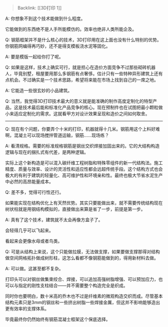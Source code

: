 > Backlink: [[3D打印 1]]

A: 你想象不到这个技术能做到什么程度。

它能做到的东西绝不是人手所能模仿的。效率也绝非人类所能企及。

Q: 钢筋框架并不是什么核心的技术，3D打印用在这上面也没有什么特别的优势。你钢筋网编得再巧妙，还不是得支模板浇水泥等固化。

A: 要是模版一起给你打了呢。

Q: 如果是这样，技术上确实可行，就是担心在造价方面竞争不过那些砌砖机器人，毕竟别墅，租屋要用那么多钢筋有点奢侈。估计只有一些特种异形建筑上还有点机会。不过确实是一个技术思路，希望将来能在市场上找到自己的一席之地。

A: 它能造一些很玄妙的小品建筑。

Q: 当然，我觉得3D打印技术最大的意义就是能准确的制作高度定制化的特型产品，这是技术最后能和标准化产品竞争的核心。现在预制件也在试图把最小颗粒做小来适应定制化的需求。这就看甲方对设计效果呈现和造价之间如何取舍。

---

Q: 现在有个问题，你要弄个十米的打印，机器就得十几米。钢筋用这个上料好难啊，混凝土可以现场搅拌管道运输，钢筋......现场练？

A: 看清规格。需要的标准规格钢筋是钢丝交织焊接加固出来的。它的大结构构造逻辑与现在的捆扎式有代差，是两种逻辑。

实际上这个新构造是可以混入碳纤维工程树脂和特殊零组件的新一代结构法。施工精度、质量与效率、设计的灵活性和适应性都会远超传统手段。这个结构方式也会极大的有利于建筑的轻量化、高可维护性和环境亲和性。最终也极大节省水泥生产中必然的高昂能量成本。

Q: 差不多，觉得可行性还行。

如果能实现在结构优化上有天然优势。其实只要能做出来，就不需要传统结构现在树状柱就是用钢结构模拟的，直接做出来算是省了一步，前提是第一步。

A: 真有了这个技术，建筑就不太会再像方盒子了。

会轻得几乎可以飞起来。

看起来会更像水母或者鸟类。

Q: 可是从结构上来说，这个只能做拉膜，无法做支撑，如果要做支撑那得对结构做空间网格拓扑做成树形柱，这怎么看都不像钢筋能做到的，得用新材料去做。

A: 可以做。这甚至都不复杂。

打印头可以对钢丝做集束绞合、焊接，可以追加高强树脂增强、可以预加应力，也可以与指定的刚性支柱结合——并不需要整个构造完全是织成。

同时你也要明白，数十米高的乔木也不过是纤维素的微观构造交织而成。尽管基本结构元素只是3mm的钢丝和一些挤出树脂一些焊接金厲，但这并不影响能够造出更有效率的支撑体系。

毕竟最终你仍然始终有钢筋混凝士框架这个保底选择。
